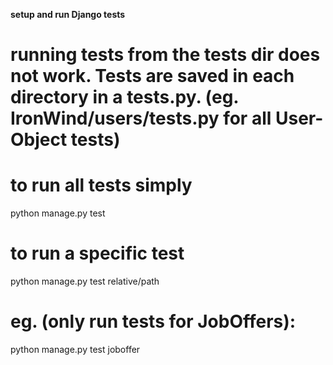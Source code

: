 **setup and run Django tests**
# running tests from the tests dir does not work. Tests are saved in each directory in a tests.py. (eg. IronWind/users/tests.py for all User-Object tests)
# to run all tests simply
python manage.py test

# to run a specific test
python manage.py test relative/path
# eg. (only run tests for JobOffers):
python manage.py test joboffer